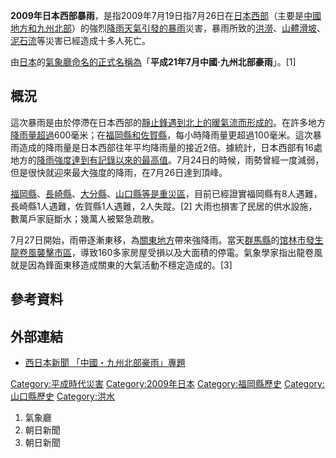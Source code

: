 **2009年日本西部暴雨**，是指2009年7月19日指7月26日在[日本西部](https://zh.wikipedia.org/wiki/西日本 "wikilink")（主要是[中國地方和](https://zh.wikipedia.org/wiki/中國地方 "wikilink")[九州北部](../Page/九州_\(日本\).md "wikilink")）的強烈[降雨天氣引發的](https://zh.wikipedia.org/wiki/降雨 "wikilink")[暴雨](../Page/暴雨.md "wikilink")災害，暴雨所致的[洪澇](https://zh.wikipedia.org/wiki/洪澇 "wikilink")、[山體滑坡](https://zh.wikipedia.org/wiki/山體滑坡 "wikilink")、[泥石流](../Page/泥石流.md "wikilink")等災害已經造成十多人死亡。

由[日本](../Page/日本.md "wikilink")的[氣象廳命名的正式名稱為](../Page/氣象廳_\(日本\).md "wikilink")「**平成21年7月中國·九州北部豪雨**」。\[1\]

## 概況

這次暴雨是由於停滯在日本西部的[靜止鋒遇到北上的暖](../Page/鋒_\(氣象\).md "wikilink")[氣流而形成的](https://zh.wikipedia.org/wiki/氣流 "wikilink")。在許多地方[降雨量超過](https://zh.wikipedia.org/wiki/降雨量 "wikilink")600毫米；在[福岡縣和](https://zh.wikipedia.org/wiki/福岡縣 "wikilink")[佐賀縣](https://zh.wikipedia.org/wiki/佐賀縣 "wikilink")，每小時降雨量更超過100毫米。這次暴雨造成的降雨量是日本西部往年平均降雨量的接近2倍。據統計，日本西部有16處地方的[降雨強度達到有記錄以來的最高值](https://zh.wikipedia.org/wiki/降雨強度 "wikilink")。7月24日的時候，雨勢曾經一度減弱，但是很快就迎來最大強度的降雨，在7月26日達到頂峰。

[福岡縣](https://zh.wikipedia.org/wiki/福岡縣 "wikilink")、[長崎縣](https://zh.wikipedia.org/wiki/長崎縣 "wikilink")、[大分縣](https://zh.wikipedia.org/wiki/大分縣 "wikilink")、[山口縣等是重災區](https://zh.wikipedia.org/wiki/山口縣 "wikilink")，目前已經證實福岡縣有8人遇難，長崎縣1人遇難，佐賀縣1人遇難，2人失蹤。\[2\]
大雨也損害了民居的供水設施，數萬戶家庭斷水；幾萬人被緊急疏散。

7月27日開始，雨帶逐漸東移，為[關東地方](../Page/關東地方.md "wikilink")帶來強降雨。當天[群馬縣](../Page/群馬縣.md "wikilink")的[馆林市發生](https://zh.wikipedia.org/wiki/馆林市 "wikilink")[龍卷風襲擊市區](https://zh.wikipedia.org/wiki/龍卷風 "wikilink")，導致160多家房屋受損以及大面積的停電。氣象學家指出龍卷風就是因為鋒面東移造成關東的大氣活動不穩定造成的。\[3\]

## 參考資料

## 外部連結

  - [西日本新聞
    「中國・九州北部豪雨」專題](https://web.archive.org/web/20090730003216/http://www.nishinippon.co.jp/nnp/keyword/142)

[Category:平成時代災害](https://zh.wikipedia.org/wiki/Category:平成時代災害 "wikilink")
[Category:2009年日本](https://zh.wikipedia.org/wiki/Category:2009年日本 "wikilink")
[Category:福岡縣歷史](https://zh.wikipedia.org/wiki/Category:福岡縣歷史 "wikilink")
[Category:山口縣歷史](https://zh.wikipedia.org/wiki/Category:山口縣歷史 "wikilink")
[Category:洪水](https://zh.wikipedia.org/wiki/Category:洪水 "wikilink")

1.  [](http://www.jma.go.jp/jma/press/0907/27a/gouumeimei200907.pdf) 氣象廳
2.  [](https://web.archive.org/web/20090803025614/http://www.asahi.com/national/update/0728/SEB200907270049.html)
    朝日新聞
3.  [](https://web.archive.org/web/20090801032521/http://www.asahi.com/national/update/0727/TKY200907270358.html)
    朝日新聞